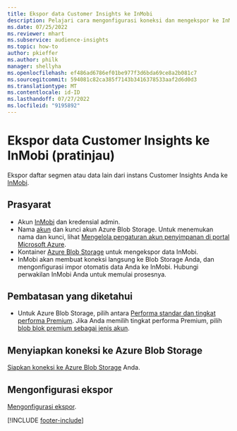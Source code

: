 ```yaml
---
title: Ekspor data Customer Insights ke InMobi
description: Pelajari cara mengonfigurasi koneksi dan mengekspor ke InMobi.
ms.date: 07/25/2022
ms.reviewer: mhart
ms.subservice: audience-insights
ms.topic: how-to
author: pkieffer
ms.author: philk
manager: shellyha
ms.openlocfilehash: ef486ad6786ef01be977f3d6bda69ce8a2b081c7
ms.sourcegitcommit: 594081c82ca385f7143b3416378533aaf2d6d0d3
ms.translationtype: MT
ms.contentlocale: id-ID
ms.lasthandoff: 07/27/2022
ms.locfileid: "9195892"
---
```

# <a name="export-customer-insights-data-to-inmobi-preview"></a>Ekspor data Customer Insights ke InMobi (pratinjau)

Ekspor daftar segmen atau data lain dari instans Customer Insights Anda ke [InMobi](https://www.inmobi.com/).

## <a name="prerequisites"></a>Prasyarat

- Akun [InMobi](https://www.inmobi.com/) dan kredensial admin.
- Nama [akun](/azure/storage/blobs/create-data-lake-storage-account) dan kunci akun Azure Blob Storage. Untuk menemukan nama dan kunci, lihat [Mengelola pengaturan akun penyimpanan di portal Microsoft Azure](/azure/storage/common/storage-account-manage).
- Kontainer [Azure Blob Storage](/azure/storage/blobs/storage-quickstart-blobs-portal#create-a-container) untuk mengekspor data InMobi.
- InMobi akan membuat koneksi langsung ke Blob Storage Anda, dan mengonfigurasi impor otomatis data Anda ke InMobi. Hubungi perwakilan InMobi Anda untuk memulai prosesnya.

## <a name="known-limitations"></a>Pembatasan yang diketahui

- Untuk Azure Blob Storage, pilih antara [Performa standar dan tingkat performa Premium](/azure/storage/blobs/storage-blob-performance-tiers). Jika Anda memilih tingkat performa Premium, pilih [blob blok premium sebagai jenis akun](/azure/storage/common/storage-account-overview#types-of-storage-accounts).

## <a name="set-up-connection-to-azure-blob-storage"></a>Menyiapkan koneksi ke Azure Blob Storage

[Siapkan koneksi ke Azure Blob Storage](export-azure-blob-storage.md) Anda.

## <a name="configure-an-export"></a>Mengonfigurasi ekspor

[Mengonfigurasi ekspor](export-azure-blob-storage.md#configure-an-export).

[!INCLUDE [footer-include](includes/footer-banner.md)]
